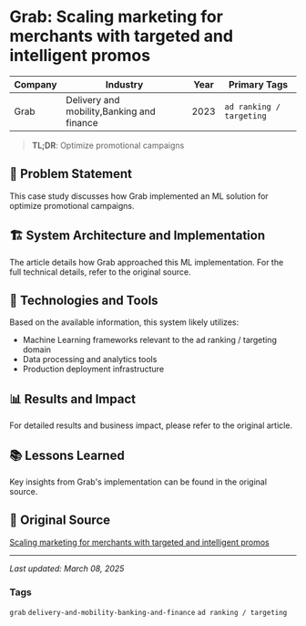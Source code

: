 # Grab: Scaling marketing for merchants with targeted and intelligent promos

| Company | Industry | Year | Primary Tags | 
|---------|----------|------|--------------|
| Grab | Delivery and mobility,Banking and finance | 2023 | `ad ranking / targeting` |

> **TL;DR**: Optimize promotional campaigns

## 📝 Problem Statement

This case study discusses how Grab implemented an ML solution for optimize promotional campaigns.

## 🏗️ System Architecture and Implementation

The article details how Grab approached this ML implementation. For the full technical details, refer to the original source.

## 🔧 Technologies and Tools

Based on the available information, this system likely utilizes:

- Machine Learning frameworks relevant to the ad ranking / targeting domain
- Data processing and analytics tools
- Production deployment infrastructure

## 📊 Results and Impact

For detailed results and business impact, please refer to the original article.

## 📚 Lessons Learned

Key insights from Grab's implementation can be found in the original source.

## 🔗 Original Source

[Scaling marketing for merchants with targeted and intelligent promos](https://engineering.grab.com/scaling-marketing-for-merchants)

---

*Last updated: March 08, 2025*

### Tags

`grab` `delivery-and-mobility-banking-and-finance` `ad ranking / targeting`
